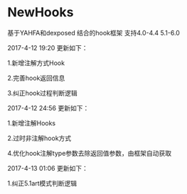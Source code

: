 # NewHooks
基于YAHFA和dexposed 结合的hook框架  支持4.0-4.4  5.1-6.0

2017-4-12 19:20 更新如下：
  
  1.新增注解方式Hook 
  
  2.完善hook返回信息 
  
  3.纠正hook过程判断逻辑


2017-4-12 24:56 更新如下：
  
  1.新增注解Hooks 
  
  2.过时非注解hook方式 
  
  4.优化hook注解type参数去除返回值参数，由框架自动获取


2017-4-13 01:06 更新如下：
  
  1.纠正5.1art模式判断逻辑
